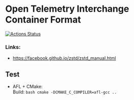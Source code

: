 # Open Telemetry Interchange Container Format

[![Actions Status](https://github.com/talpa-io/otic/workflows/build/badge.svg)](https://github.com/talpa-io/otic/actions)

### Links:  
- https://facebook.github.io/zstd/zstd_manual.html  

## Test
  - AFL + CMake:  
    Build: 
        ```bash
            cmake -DCMAKE_C_COMPILER=afl-gcc ..
        ```
